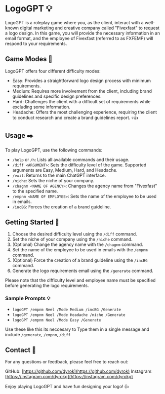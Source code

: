 # LogoGPT 💡

LogoGPT is a roleplay game where you, as the client, interact with a well-known digital marketing and creative company called "Fivexfast" to request a logo design. In this game, you will provide the necessary information in an email format, and the employee of Fivexfast (referred to as FXFEMP) will respond to your requirements.

## Game Modes 💪

LogoGPT offers four different difficulty modes:

- Easy: Provides a straightforward logo design process with minimum requirements.
- Medium: Requires more involvement from the client, including brand guidelines and specific design preferences.
- Hard: Challenges the client with a difficult set of requirements while excluding some information.
- Headache: Offers the most challenging experience, requiring the client to conduct research and create a brand guidelines report. 💀👍

## Usage ✒️

To play LogoGPT, use the following commands:

- `/help` or `/h`: Lists all available commands and their usage.
- `/diff <ARGUMENT>`: Sets the difficulty level of the game. Supported arguments are Easy, Medium, Hard, and Headache.
- `/exit`: Returns to the main ChatGPT interface.
- `/niche`: Sets the niche of your company.
- `/chagnm <NAME OF AGENCY>`: Changes the agency name from "Fivexfast" to the specified name.
- `/empnm <NAME OF EMPLOYEE>`: Sets the name of the employee to be used in emails.
- `/incBG`: Forces the creation of a brand guideline.

## Getting Started 🚀

1. Choose the desired difficulty level using the `/diff` command.
2. Set the niche of your company using the `/niche` command.
3. (Optional) Change the agency name with the `/chagnm` command.
4. Set the name of the employee to be used in emails with the `/empnm` command.
5. (Optional) Force the creation of a brand guideline using the `/incBG` command.
6. Generate the logo requirements email using the `/generate` command.

Please note that the difficulty level and employee name must be specified before generating the logo requirements.

### Sample Prompts 💡
- `logoGPT /empnm Neel /Mode Medium /incBG /Generate`
- `logoGPT /empnm Neel /Mode Headache /niche /Generate`
- `logoGPT /empnm Neel /Mode Easy /Generate`

Use these like this its neccesary to Type them in a single message and include `/generate`, `/empnm`, `/diff`

## Contact 💬

For any questions or feedback, please feel free to reach out:

GitHub: [https://github.com/dyrok](https://github.com/dyrok)
Instagram: [https://instagram.com/dyrokg](https://instagram.com/dyrokg)

Enjoy playing LogoGPT and have fun designing your logo! 👍

